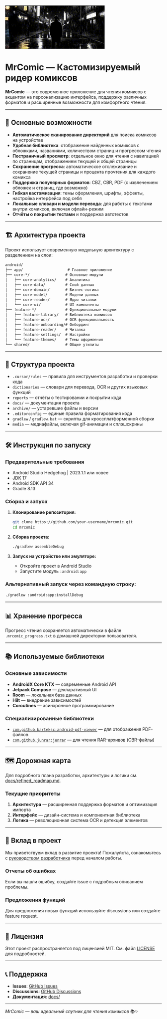 ![Splash Animation](media/video_preview.gif)

# MrComic — Кастомизируемый ридер комиксов

**MrComic** — это современное приложение для чтения комиксов с акцентом на персонализацию интерфейса, поддержку различных форматов и расширенные возможности для комфортного чтения.

---

## 🚀 Основные возможности

- **Автоматическое сканирование директорий** для поиска комиксов на устройстве
- **Удобная библиотека**: отображение найденных комиксов с обложками, названиями, количеством страниц и прогрессом чтения
- **Постраничный просмотр**: отдельное окно для чтения с навигацией по страницам, отображением текущей и общей страницы
- **Сохранение прогресса**: автоматическое отслеживание и сохранение текущей страницы и процента прочтения для каждого комикса
- **Поддержка популярных форматов**: CBZ, CBR, PDF (с извлечением обложек и страниц, где возможно)
- **Гибкая кастомизация**: темы оформления, шрифты, эффекты, настройка интерфейса под себя
- **Локальные словари и модели перевода**: для работы с текстами внутри комиксов, включая офлайн-режим
- **Отчёты о покрытии тестами** и поддержка автотестов

---

## 🏗️ Архитектура проекта

Проект использует современную модульную архитектуру с разделением на слои:

```
android/
├── app/                    # Главное приложение
├── core-*/                # Основные модули
│   ├── core-analytics/    # Аналитика
│   ├── core-data/         # Слой данных
│   ├── core-domain/       # Бизнес-логика
│   ├── core-model/        # Модели данных
│   ├── core-reader/       # Ядро читалки
│   └── core-ui/           # UI компоненты
├── feature-*/             # Функциональные модули
│   ├── feature-library/   # Библиотека комиксов
│   ├── feature-ocr/       # OCR функциональность
│   ├── feature-onboarding/# Онбординг
│   ├── feature-reader/    # Читалка
│   ├── feature-settings/  # Настройки
│   └── feature-themes/    # Темы оформления
└── shared/                # Общие утилиты
```

---

## 📁 Структура проекта

- `.cursor/rules` — правила для инструментов разработки и проверки кода
- `dictionaries` — словари для перевода, OCR и других языковых функций
- `reports` — отчёты о тестировании и покрытии кода
- `docs/` — документация проекта
- `archive/` — устаревшие файлы и версии
- `.editorconfig` — единые правила форматирования кода
- `gradlew` / `gradlew.bat` — скрипты для кроссплатформенной сборки
- `media` — медиафайлы, включая gif-анимации и сплэшскрины

---

## 🛠️ Инструкция по запуску

### Предварительные требования

- Android Studio Hedgehog | 2023.1.1 или новее
- JDK 17
- Android SDK API 34
- Gradle 8.13

### Сборка и запуск

1. **Клонирование репозитория:**
   ```bash
   git clone https://github.com/your-username/mrcomic.git
   cd mrcomic
   ```

2. **Сборка проекта:**
   ```bash
   ./gradlew assembleDebug
   ```

3. **Запуск на устройстве или эмуляторе:**
   - Откройте проект в Android Studio
   - Запустите модуль `:android:app`

### Альтернативный запуск через командную строку:
   ```bash
   ./gradlew :android:app:installDebug
   ```

---

## 📊 Хранение прогресса

Прогресс чтения сохраняется автоматически в файле `.mrcomic_progress.txt` в домашней директории пользователя.

---

## 📚 Используемые библиотеки

### Основные зависимости
- **AndroidX Core KTX** — современные Android API
- **Jetpack Compose** — декларативный UI
- **Room** — локальная база данных
- **Hilt** — внедрение зависимостей
- **Coroutines** — асинхронное программирование

### Специализированные библиотеки
- [`com.github.barteksc:android-pdf-viewer`](https://github.com/barteksc/AndroidPdfViewer) — для отображения PDF-файлов
- [`com.github.junrar:junrar`](https://github.com/junrar/junrar) — для чтения RAR-архивов (CBR-файлы)

---

## 🗺️ Дорожная карта

Для подробного плана разработки, архитектуры и логики см. [docs/refined_roadmap.md](docs/refined_roadmap.md).

### Текущие приоритеты
1. **Архитектура** — расширенная поддержка форматов и оптимизация импорта
2. **Интерфейс** — дизайн-система и компонентная библиотека
3. **Логика** — революционная система OCR и детекция элементов

---

## 🤝 Вклад в проект

Мы приветствуем вклад в развитие проекта! Пожалуйста, ознакомьтесь с [руководством разработчика](docs/DEVELOPMENT_GUIDE.md) перед началом работы.

### Отчеты об ошибках
Если вы нашли ошибку, создайте issue с подробным описанием проблемы.

### Предложения функций
Для предложения новых функций используйте discussions или создайте feature request.

---

## 📄 Лицензия

Этот проект распространяется под лицензией MIT. См. файл [LICENSE](LICENSE) для подробностей.

---

## 📞 Поддержка

- **Issues**: [GitHub Issues](https://github.com/your-username/mrcomic/issues)
- **Discussions**: [GitHub Discussions](https://github.com/your-username/mrcomic/discussions)
- **Документация**: [docs/](docs/)

---

*MrComic — ваш идеальный спутник для чтения комиксов* 📚✨


